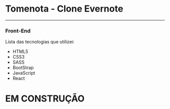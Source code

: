 
# Tomenota - Clone Evernote

------------------------------

### Front-End

Lista das tecnologias que utilizei:

* HTML5
* CSS3
* SASS
* BootStrap
* JavaScript
* React

# EM CONSTRUÇÃO